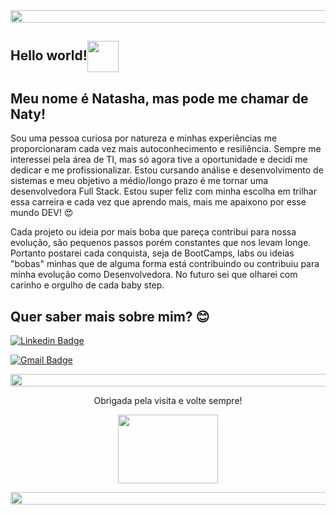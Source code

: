 <img align="center" width="1050" height="20" src="https://images2.pixlis.com/background-image-horizontal-lines-and-stripes-seamless-tileable-deep-pink-black-22hvwy.png">

## Hello world!<img align="center" width="50" height="50" src="https://upload.wikimedia.org/wikipedia/commons/2/2c/Rotating_earth_%28large%29.gif">

 
## Meu nome é Natasha, mas pode me chamar de Naty!
 Sou uma pessoa curiosa por natureza e minhas experiências me proporcionaram cada vez mais autoconhecimento e resiliência. 
Sempre me interessei pela área de TI, mas só agora tive a oportunidade e decidi me dedicar e me profissionalizar. Estou cursando análise e desenvolvimento de sistemas e meu objetivo a médio/longo prazo é me tornar uma desenvolvedora Full Stack.
Estou super feliz com minha escolha em trilhar essa carreira e cada vez que aprendo mais, mais me apaixono por esse mundo DEV! :heart_eyes:
  
  Cada projeto ou ideia por mais boba que pareça contribui para nossa evolução, são pequenos passos porém constantes que nos levam longe. Portanto postarei cada conquista, seja de BootCamps, labs ou ideias "bobas" minhas que de alguma forma está contribuindo ou contribuiu para minha evolução como Desenvolvedora. No futuro sei que olharei com carinho e orgulho de cada baby step.  
 
 
## Quer saber mais sobre mim? :blush:
[![Linkedin Badge](https://img.shields.io/badge/-LinkedIn-blue?style=flat-square&logo=Linkedin&logoColor=white&link=https://www.linkedin.com/in/natasha-gulyas-b94b521bb/)](https://www.linkedin.com/in/natasha-gulyas-b94b521bb/)

[![Gmail Badge](https://img.shields.io/badge/-Gmail-c14438?style=flat-square&logo=Gmail&logoColor=white&link=mailto:natashagulyas@gmail.com)](mailto:natashagulyas@gmail.com)


<img align="center" width="1050" height="20" src="https://images2.pixlis.com/background-image-horizontal-lines-and-stripes-seamless-tileable-deep-pink-black-22hvwy.png">
 
 
<p align="center">Obrigada pela visita e volte sempre!</p>                                                     
 
<p align="center"><img width="160" height="110" src="https://miro.medium.com/max/1600/0*K2WLMTExLyida7OR.gif"></p>

<img align="center" width="1050" height="20" src="https://images2.pixlis.com/background-image-horizontal-lines-and-stripes-seamless-tileable-deep-pink-black-22hvwy.png">
